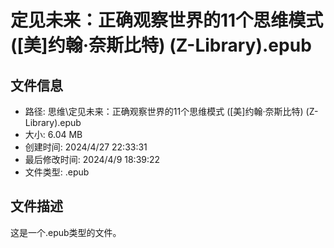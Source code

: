 ﻿# 定见未来：正确观察世界的11个思维模式 ([美]约翰·奈斯比特) (Z-Library).epub

## 文件信息
- 路径: 思维\定见未来：正确观察世界的11个思维模式 ([美]约翰·奈斯比特) (Z-Library).epub
- 大小: 6.04 MB
- 创建时间: 2024/4/27 22:33:31
- 最后修改时间: 2024/4/9 18:39:22
- 文件类型: .epub

## 文件描述
这是一个.epub类型的文件。

